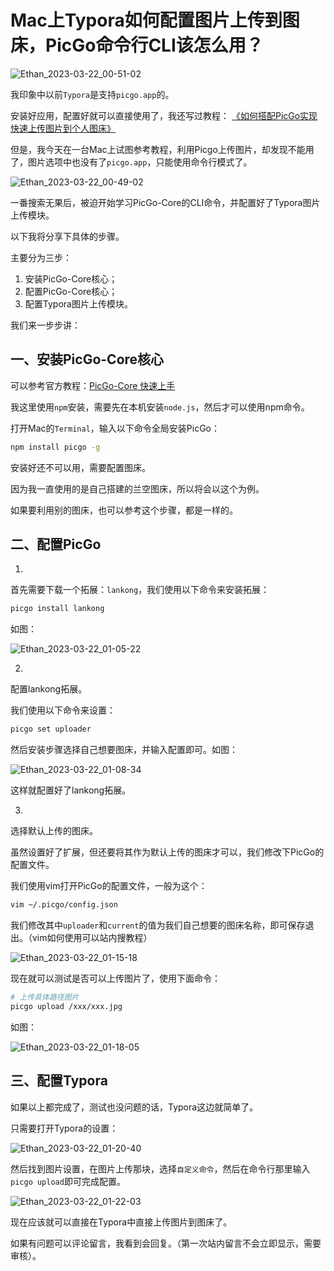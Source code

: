 # Mac上Typora如何配置图片上传到图床，PicGo命令行CLI该怎么用？

![Ethan_2023-03-22_00-51-02](https://pic.shejibiji.com/i/2023/03/22/6419e08cb3d71.jpg)

我印象中以前`Typora`是支持`picgo.app`的。

安装好应用，配置好就可以直接使用了，我还写过教程：
[《如何搭配PicGo实现快速上传图片到个人图床》](https://www.shejibiji.com/archives/8411)

但是，我今天在一台Mac上试图参考教程，利用Picgo上传图片，却发现不能用了，图片选项中也没有了`picgo.app`，只能使用命令行模式了。

![Ethan_2023-03-22_00-49-02](https://pic.shejibiji.com/i/2023/03/22/6419e011e354e.jpg)

一番搜索无果后，被迫开始学习PicGo-Core的CLI命令，并配置好了Typora图片上传模块。

以下我将分享下具体的步骤。

主要分为三步：

1. 安装PicGo-Core核心；
2. 配置PicGo-Core核心；
3. 配置Typora图片上传模块。

我们来一步步讲：

## 一、安装PicGo-Core核心

可以参考官方教程：[PicGo-Core 快速上手](https://picgo.github.io/PicGo-Core-Doc/zh/guide/getting-started.html#%E5%85%A8%E5%B1%80%E5%AE%89%E8%A3%85)

我这里使用`npm`安装，需要先在本机安装`node.js`，然后才可以使用npm命令。

打开Mac的`Terminal`，输入以下命令全局安装PicGo：

``` bash
npm install picgo -g
```

安装好还不可以用，需要配置图床。

因为我一直使用的是自己搭建的兰空图床，所以将会以这个为例。

如果要利用别的图床，也可以参考这个步骤，都是一样的。

## 二、配置PicGo

1.

首先需要下载一个拓展：`lankong`，我们使用以下命令来安装拓展：

```bash
picgo install lankong
```

如图：

![Ethan_2023-03-22_01-05-22](https://pic.shejibiji.com/i/2023/03/22/6419e3dd03c4d.jpg)

2.

配置lankong拓展。

我们使用以下命令来设置：

```bash
picgo set uploader
```

然后安装步骤选择自己想要图床，并输入配置即可。如图：

![Ethan_2023-03-22_01-08-34](https://pic.shejibiji.com/i/2023/03/22/6419e49bcafd8.jpg)

这样就配置好了lankong拓展。

3.

选择默认上传的图床。

虽然设置好了扩展，但还要将其作为默认上传的图床才可以，我们修改下PicGo的配置文件。

我们使用vim打开PicGo的配置文件，一般为这个：

``` bash
vim ~/.picgo/config.json
```

我们修改其中`uploader`和`current`的值为我们自己想要的图床名称，即可保存退出。（vim如何使用可以站内搜教程）

![Ethan_2023-03-22_01-15-18](https://pic.shejibiji.com/i/2023/03/22/6419e62da4c46.jpg)

现在就可以测试是否可以上传图片了，使用下面命令：

```bash
# 上传具体路径图片
picgo upload /xxx/xxx.jpg
```

如图：

![Ethan_2023-03-22_01-18-05](https://pic.shejibiji.com/i/2023/03/22/6419e70e82b55.jpg)

## 三、配置Typora

如果以上都完成了，测试也没问题的话，Typora这边就简单了。

只需要打开Typora的设置：

![Ethan_2023-03-22_01-20-40](https://pic.shejibiji.com/i/2023/03/22/6419e775514a3.jpg)

然后找到图片设置，在图片上传那块，选择`自定义命令`，然后在命令行那里输入`picgo upload`即可完成配置。

![Ethan_2023-03-22_01-22-03](https://pic.shejibiji.com/i/2023/03/22/6419e7c46be12.jpg)

现在应该就可以直接在Typora中直接上传图片到图床了。

如果有问题可以评论留言，我看到会回复。（第一次站内留言不会立即显示，需要审核）。